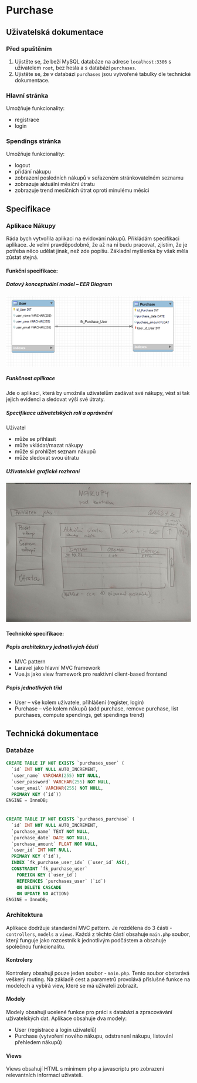 # Purchase

## Uživatelská dokumentace

### Před spuštěním

1. Ujistěte se, že beží MySQL databáze na adrese `localhost:3306` s uživatelem `root`, bez hesla a s databází `purchases`.
2. Ujistěte se, že v databázi `purchases` jsou vytvořené tabulky dle technické dokumentace.

### Hlavní stránka

Umožňuje funkcionality:
- registrace
- login

### Spendings stránka

Umožňuje funkcionality:
- logout
- přidání nákupu
- zobrazení posledních nákupů v seřazeném stránkovatelném seznamu
- zobrazuje aktuální měsíční útratu
- zobrazuje trend mesíčních útrat oproti minulému měsíci

## Specifikace

### Aplikace Nákupy

Ráda bych vytvořila aplikaci na evidování nákupů. Přikládám specifikaci aplikace. Je velmi pravděpodobné, že až na ní budu pracovat, zjistím, že je potřeba něco udělat jinak, než zde popíšu. Základní myšlenka by však měla zůstat stejná.

#### Funkční specifikace:

##### Datový konceptuální model – EER Diagram

![EER diagram](assets/readme/nakupy_EERdiagram.png)

##### Funkčnost aplikace

Jde o aplikaci, která by umožnila uživatelům zadávat své nákupy, vést si tak jejich evidenci a sledovat výši své útraty.

##### Specifikace uživatelských rolí a oprávnění

Uživatel

* může se přihlásit
* může vkládat/mazat nákupy
* může si prohlížet seznam nákupů
* může sledovat svou útratu

 
##### Uživatelské grafické rozhraní 

![Grafické rozhraní](assets/readme/nakupy.jpg)

#### Technické specifikace:

##### Popis architektury jednotlivých částí
* MVC pattern
* Laravel jako hlavní MVC framework
* Vue.js jako view framework pro reaktivní client-based frontend

##### Popis jednotlivých tříd
* User – vše kolem uživatele, přihlášení (register, login)
* Purchase – vše kolem nákupů (add purchase, remove purchase, list purchases, compute spendings, get spendings trend)


## Technická dokumentace

### Databáze

```sql
CREATE TABLE IF NOT EXISTS `purchases_user` (
  `id` INT NOT NULL AUTO_INCREMENT,
  `user_name` VARCHAR(255) NOT NULL,
  `user_password` VARCHAR(255) NOT NULL,
  `user_email` VARCHAR(255) NOT NULL,
  PRIMARY KEY (`id`))
ENGINE = InnoDB;


CREATE TABLE IF NOT EXISTS `purchases_purchase` (
  `id` INT NOT NULL AUTO_INCREMENT,
  `purchase_name` TEXT NOT NULL,
  `purchase_date` DATE NOT NULL,
  `purchase_amount` FLOAT NOT NULL,
  `user_id` INT NOT NULL,
  PRIMARY KEY (`id`),
  INDEX `fk_purchase_user_idx` (`user_id` ASC),
  CONSTRAINT `fk_purchase_user`
    FOREIGN KEY (`user_id`)
    REFERENCES `purchases_user` (`id`)
    ON DELETE CASCADE
    ON UPDATE NO ACTION)
ENGINE = InnoDB;
```

### Architektura

Aplikace dodržuje standardní MVC pattern. Je rozdělena do 3 částí - `controllers`, `models` a `views`. Každá z těchto částí obsahuje `main.php` soubor, který funguje jako rozcestník k jednotlivým podčástem a obsahuje společnou funkcionalitu.

#### Kontrolery

Kontrolery obsahují pouze jeden soubor - `main.php`. Tento soubor obstarává veškerý routing. Na základě cest a parametrů provolává příslušné funkce na modelech a vybírá view, které se má uživateli zobrazit.

#### Modely

Modely obsahují ucelené funkce pro práci s databází a zpracovávání uživatelských dat. Aplikace obsahuje dva modely:

- User (registrace a login uživatelů)
- Purchase (vytvoření nového nákupu, odstranení nákupu, listování přehledem nákupů)

#### Views

Views obsahují HTML s minimem php a javascriptu pro zobrazení relevantních informací uživateli.
